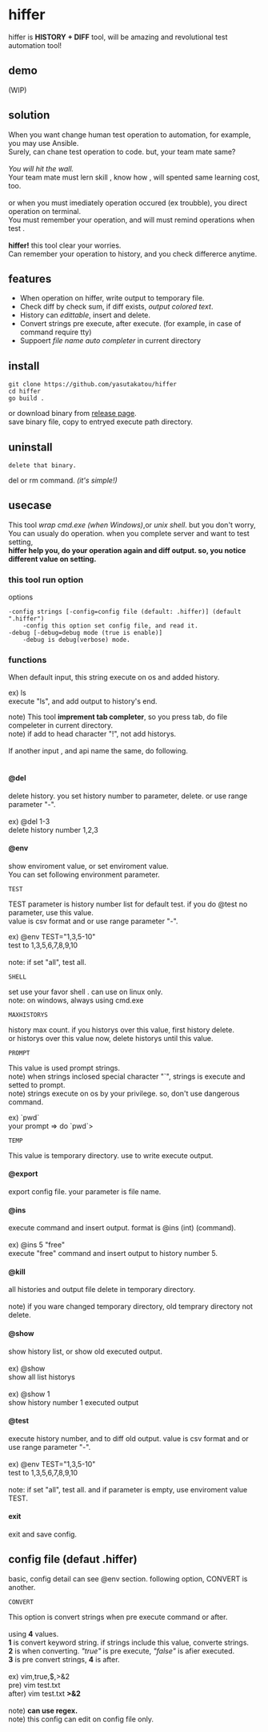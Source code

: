 # hiffer

hiffer is **HISTORY + DIFF** tool, will be amazing and revolutional test automation tool!

## demo

(WIP)

## solution

When you want change human test operation to automation,  for example, you may use Ansible.<br>
Surely, can chane test operation to code. but, your team mate same?<br>
<br>
*You will hit the wall.*<br>
Your team mate must lern skill , know how , will spented  same learning cost, too.<br>
<br>
or when you must imediately operation occured (ex troubble), you direct operation on terminal.<br>
You must remember your operation, and will must remind operations when test .<br>
<br>
**hiffer!** this tool clear your worries.<br>
Can remember your operation  to history, and you check differerce anytime.<br>

## features

 - When operation on hiffer, write output to temporary file.
 - Check diff by check sum, if diff exists, *output colored text*.
 - History can *edittable*, insert and delete.
 - Convert strings pre execute, after execute. (for example, in case of command require tty)
 - Suppoert *file name auto completer* in current directory 

## install

```
git clone https://github.com/yasutakatou/hiffer
cd hiffer
go build .
```

or download binary from [release page](https://github.com/yasutakatou/hiffer/releases).<br>
save binary file, copy to entryed execute path directory.<br>

## uninstall

```
delete that binary.
```

del or rm command. *(it's simple!)*

## usecase

This tool *wrap cmd.exe (when Windows)*,or *unix shell*. but you don't worry, <br>
You can usualy do operation. when you complete server and want to test setting,<br>
**hiffer help you, do your operation again and diff output. so, you notice different value on setting.**<br>

### this tool run option

options<br>

```
-config strings [-config=config file (default: .hiffer)] (default ".hiffer")
    -config this option set config file, and read it.
-debug [-debug=debug mode (true is enable)]
    -debug is debug(verbose) mode. 
```

### functions

When default input, this string execute on os and added history.<br>

ex) ls<br>
execute "ls", and add output to history's end. <br>

note) This tool **imprement tab completer**, so you press tab, do file compeleter in current directory.<br>
note) if add to head character "!", not add historys.<br>
<br>
If another input , and api name the same, do following.<br>
<br>

#### @del

delete history. you set history number to parameter, delete. or use range parameter "-".<br>
<br>
ex) @del 1-3<br>
delete history number 1,2,3<br>

#### @env

show enviroment value, or set enviroment value.<br>
You can set following environment parameter.<br>

	TEST

TEST parameter is history number list for default test. if you do @test no parameter, use this value.<br>
value is csv format and or use range parameter "-".<br>

ex) @env TEST="1,3,5-10"<br>
test  to 1,3,5,6,7,8,9,10<br>
<br>
note: if set "all", test all.<br>

	SHELL

set use your favor shell . can use on linux only.<br>
note: on windows, always using cmd.exe<br>

	MAXHISTORYS

history max count. if you historys over this value, first history delete.<br>
or historys over this value now,  delete historys until this value.<br>

	PROMPT

This value is used prompt strings. <br>
note) when strings inclosed special character "\`",  strings is execute and  setted to prompt.<br>
note) strings execute on os by your privilege. so, don't use dangerous command.<br>

ex) \`pwd\`<br>
your prompt => do \`pwd\`><br>

	TEMP

This value is temporary directory. use to write execute output.<br>

#### @export

export config file. your parameter is file name.<br>

#### @ins

execute command and insert output. format is @ins (int) (command).<br>
<br>
ex) @ins 5 "free"<br>
execute "free" command and insert output to history number 5.<br>

#### @kill

all histories and output file delete in temporary directory.<br>
<br>
note) if you ware changed temporary directory, old temprary directory not delete.<br>

#### @show

show history list, or show old executed output.<br>
<br>
ex) @show<br>
show all list historys<br>
<br>
ex) @show 1<br>
show  history number 1 executed output<br>

#### @test

execute history number, and to diff old output. value is csv format and or use range parameter "-".<br>
<br>
ex) @env TEST="1,3,5-10"<br>
test  to 1,3,5,6,7,8,9,10<br>
<br>
note: if set "all", test all. and if parameter is empty, use enviroment value TEST.<br>

#### exit

exit and save config.<br>

## config file (defaut .hiffer)

basic, config detail can see @env section. following option, CONVERT is another.<br>

	CONVERT
	
This option is convert strings when pre execute command or after. <br>
<br>
using **4** values.<br>
**1** is convert keyword string. if strings include this value, converte strings. <br>
**2** is when converting. *"true"* is pre execute, *"false"* is afier executed.<br>
**3** is  pre convert strings, **4** is after.<br>
<br>
ex) vim,true,$,>&2<br>
pre) vim test.txt<br>
after) vim test.txt **>&2**<br>
<br>
note) **can use regex.**<br>
note) this config can edit on config file only. <br>
